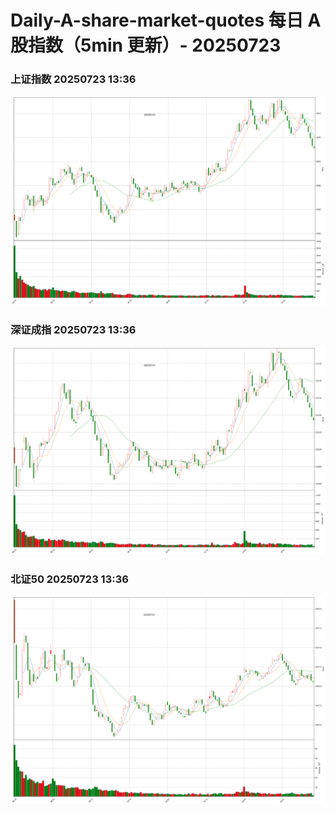 
# Daily-A-share-market-quotes 每日 A 股指数（5min 更新）- 20250723

### 上证指数 20250723 13:36
![](./fig/2025/7/20250723-sh000001.png)

### 深证成指 20250723 13:36
![](./fig/2025/7/20250723-sz399001.png)

### 北证50 20250723 13:36
![](./fig/2025/7/20250723-bj899050.png)
